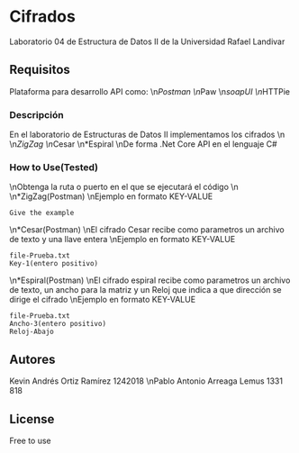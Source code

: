 # Cifrados
Laboratorio 04 de Estructura de Datos II de la Universidad Rafael Landivar

## Requisitos

Plataforma para desarrollo API como:
\n*Postman
\n*Paw
\n*soapUI
\n*HTTPie

### Descripción
En el laboratorio de Estructuras de Datos II implementamos los cifrados 
\n
\n*ZigZag
\n*Cesar
\n*Espiral
\nDe forma .Net Core API en el lenguaje C#

### How to Use(Tested)
\nObtenga la ruta o puerto en el que se ejecutará el código
\n
\n*ZigZag(Postman)
\nEjemplo en formato KEY-VALUE
```
Give the example
```

\n*Cesar(Postman)
\nEl cifrado Cesar recibe como parametros un archivo de texto y una llave entera
\nEjemplo en formato KEY-VALUE
```
file-Prueba.txt
Key-1(entero positivo)
```

\n*Espiral(Postman)
\nEl cifrado espiral recibe como parametros un archivo de texto, un ancho para la matriz y un Reloj que indica a que dirección se dirige el cifrado
\nEjemplo en formato KEY-VALUE
```
file-Prueba.txt
Ancho-3(entero positivo)
Reloj-Abajo
```

## Autores

Kevin Andrés Ortiz Ramírez 1242018
\nPablo Antonio Arreaga Lemus 1331 818

## License
Free to use
